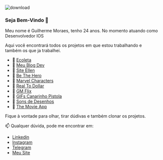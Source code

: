 ![download](https://user-images.githubusercontent.com/22078132/87231043-39bfdd80-c38a-11ea-8cb0-2bf634c79211.jpeg)


### Seja Bem-Vindo 👋

Meu nome é Guilherme Moraes, tenho 24 anos. No momento atuando como Desenvolvedor IOS

Aqui você encontrará todos os projetos em que estou trabalhando e também os que ja trabalhei.

- 🔭 [Ecoleta](https://github.com/guigarcia96/EColeta)
- 🔭 [Meu Blog Dev](https://github.com/guigarcia96/meusite)
- 🔭 [Site Ellen](https://github.com/guigarcia96/site_ellen)
- 🔭 [Be The Hero](https://github.com/guigarcia96/be-the-hero)
- 🔭 [Marvel Characters](https://github.com/guigarcia96/MarvelCharacters)
- 🔭 [Real To Dollar](https://github.com/guigarcia96/RealToDollar)
- 🔭 [GM Flix](https://github.com/guigarcia96/ImersaoReact)
- 🔭 [GIFs Canarinho Pistola](https://github.com/guigarcia96/gifcanarinhopistola)
- 🔭 [Sons de Desenhos](https://github.com/guigarcia96/sondesenhos)
- 🔭 [The Movie App](https://github.com/guigarcia96/TheMovieApp)

Fique à vontade para olhar, tirar dúdivas e também clonar os projetos.

📫 Qualquer dúvida, pode me encontrar em:

- [Linkedin](https://www.linkedin.com/in/ggarciamoraes/)
- [Instagram](https://www.instagram.com/eudesenvolvedor/)
- [Telegram](https://t.me/guigarciam)
- [Meu Site](https://meublogdev.netlify.app/)








<!--
**guigarcia96/guigarcia96** is a ✨ _special_ ✨ repository because its `README.md` (this file) appears on your GitHub profile.

Here are some ideas to get you started:

- 🔭 I’m currently working on ...
- 🌱 I’m currently learning ...
- 👯 I’m looking to collaborate on ...
- 🤔 I’m looking for help with ...
- 💬 Ask me about ...
- 📫 How to reach me: ...
- 😄 Pronouns: ...
- ⚡ Fun fact: ...
-->
